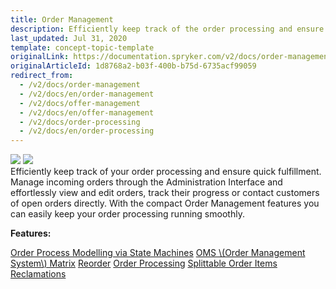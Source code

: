 ```yaml
---
title: Order Management
description: Efficiently keep track of the order processing and ensure quick fulfillment. With the Order Management, you can keep your order processing running smoothly.
last_updated: Jul 31, 2020
template: concept-topic-template
originalLink: https://documentation.spryker.com/v2/docs/order-management
originalArticleId: 1d8768a2-b03f-400b-b75d-6735acf99059
redirect_from:
  - /v2/docs/order-management
  - /v2/docs/en/order-management
  - /v2/docs/offer-management
  - /v2/docs/en/offer-management
  - /v2/docs/order-processing
  - /v2/docs/en/order-processing
---
```


<div class='feature-text'>
    <div class='feature-images'>
    <img class="light-mode" src="https://spryker.s3.eu-central-1.amazonaws.com/docs/Document+360/Capabilities+icons/light/Order+Management.svg"/>
    <img class="dark-mode" src="https://spryker.s3.eu-central-1.amazonaws.com/docs/Document+360/Capabilities+icons/dark/Order+Management.svg"/>
    </div>
    <div class="feature-text-wrap">
Efficiently keep track of your order processing and ensure quick fulfillment. Manage incoming orders through the Administration Interface and effortlessly view and edit orders, track their progress or contact customers of open orders directly. With the compact Order Management features you can easily keep your order processing running smoothly.
</div>
</div>

**Features:**
<div>
<a class="feature-link" href="https://documentation.spryker.com/v2/docs/order-process-modelling-state-machines">Order Process Modelling via State Machines</a> 
<a class="feature-link" href="https://documentation.spryker.com/v2/docs/oms-matrix">OMS \(Order Management System\) Matrix</a>
<a class="feature-link" href="https://documentation.spryker.com/v2/docs/reorder">Reorder</a>
<a class="feature-link" href="https://documentation.spryker.com/v2/docs/order-processing">Order Processing</a>
<a class="feature-link" href="https://documentation.spryker.com/v2/docs/splittable-order-items">Splittable Order Items</a>
<a class="feature-link" href="https://documentation.spryker.com/v2/docs/reclamations-201903">Reclamations</a>
    </div>
